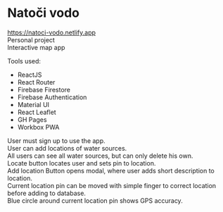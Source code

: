 # Natoči vodo

https://natoci-vodo.netlify.app \
Personal project \
Interactive map app

Tools used:
- ReactJS
- React Router
- Firebase Firestore
- Firebase Authentication
- Material UI
- React Leaflet 
- GH Pages
- Workbox PWA


User must sign up to use the app.\
User can add locations of water sources.\
All users can see all water sources, but can only delete his own.\
Locate button locates user and sets pin to location.\
Add location Button opens modal, where user adds short description to location.\
Current location pin can be moved with simple finger to correct location before adding to database.\
Blue circle around current location pin shows GPS accuracy.



